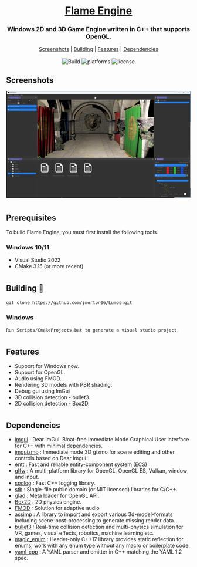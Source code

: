 <h1 align="center" style="border-bottom: none;">
  <a href="https://github.com/Seeseejava/Flame">Flame Engine</a>
</h1>
<h3 align="center">Windows 2D and 3D Game Engine written in C++ that supports OpenGL.</h3>
<p align="center">
  <a href="#screenshots">Screenshots</a> |
  <a href="#building-🔨">Building</a> |
  <a href="#features">Features</a> |
  <a href="#dependencies">Dependencies</a>
<br/>
<br/>
<img alt="Build" src="https://img.shields.io/endpoint.svg?url=https%3A%2F%2Factions-badge.atrox.dev%2Fjmorton06%2FLumos%2Fbadge&style=flat-square&label=build&branch=master&event=push"/>
<img alt="platforms" src="https://img.shields.io/badge/Platforms-Windows-blue?style=flat-square"/>
<img alt="license" src="https://img.shields.io/github/license/jmorton06/Lumos?style=flat-square"/>
<br/>
</p>

## Screenshots
![image](https://github.com/Seeseejava/Flame/blob/main/image/Flame%20Engine.png)
#

## Prerequisites
To build Flame Engine, you must first install the following tools.

### Windows 10/11
- Visual Studio 2022
- CMake 3.15 (or more recent)
#

## Building 🔨
```
git clone https://github.com/jmorton06/Lumos.git
```
### Windows 
```
Run Scripts/CmakeProjects.bat to generate a visual studio project.
```
#
## Features
* Support for Windows now.
* Support for OpenGL.
* Audio using FMOD.
* Rendering 3D models with PBR shading.
* Debug gui using ImGui
* 3D collision detection - bullet3.
* 2D collision detection - Box2D.
#
## Dependencies
 * [imgui](https://github.com/ocornut/imgui) : Dear ImGui: Bloat-free Immediate Mode Graphical User interface for C++ with minimal dependencies.
 * [imguizmo](https://github.com/CedricGuillemet/ImGuizmo) : Immediate mode 3D gizmo for scene editing and other controls based on Dear Imgui.
 * [entt](https://github.com/skypjack/entt) : Fast and reliable entity-component system (ECS) 
 * [glfw](https://github.com/glfw/glfw) : A multi-platform library for OpenGL, OpenGL ES, Vulkan, window and input.
 * [spdlog](https://github.com/gabime/spdlog) : Fast C++ logging library.
 * [stb](https://github.com/nothings/stb) : Single-file public domain (or MIT licensed) libraries for C/C++.
 * [glad](https://github.com/Dav1dde/glad) : Meta loader for OpenGL API.
 * [Box2D](https://github.com/erincatto/Box2D) : 2D physics engine.
 * [FMOD](https://fmod.com/) : Solution for adaptive audio
* [assimp](https://github.com/assimp/assimp) : A library to import and export various 3d-model-formats including scene-post-processing to generate missing render data.
 * [bullet3](https://github.com/bulletphysics/bullet3) : Real-time collision detection and multi-physics simulation for VR, games, visual effects, robotics, machine learning etc.
 * [magic_enum](https://github.com/Neargye/magic_enum) : Header-only C++17 library provides static reflection for enums, work with any enum type without any macro or boilerplate code.
  * [yaml-cpp](https://github.com/jbeder/yaml-cpp) : A YAML parser and emitter in C++ matching the YAML 1.2 spec.